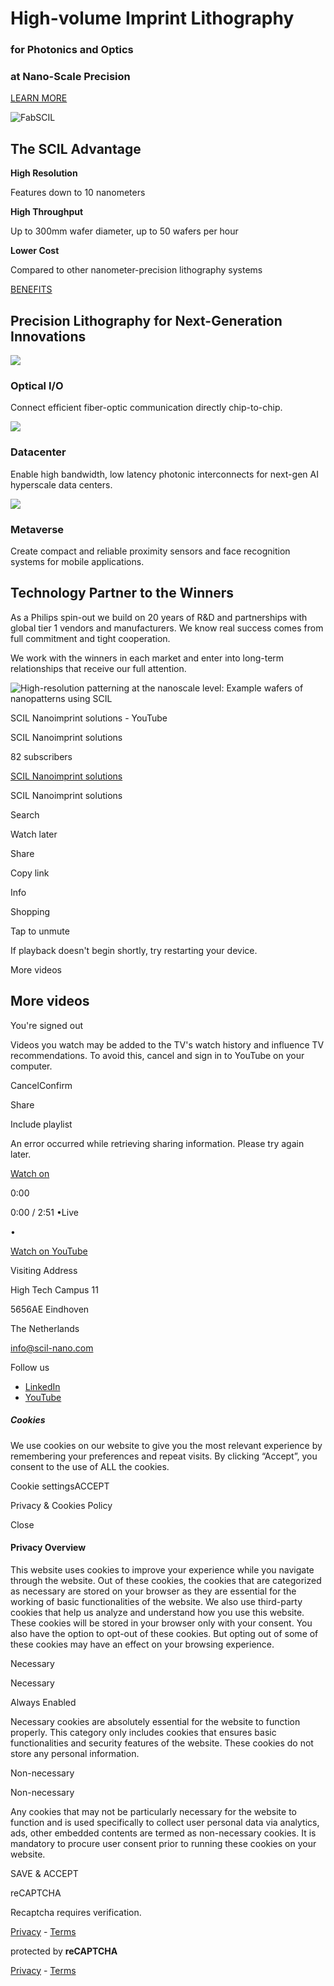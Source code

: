 # High-volume Imprint Lithography

### for Photonics and Optics

### at Nano-Scale Precision

[LEARN MORE](https://www.scil-nano.com/Clone/technology)

![FabSCIL](https://www.scil-nano.com/Clone/wp-content/uploads/2023/07/FabSCIL-2.png)

## **The SCIL Advantage**

**High Resolution**

Features down to 10 nanometers

**High Throughput**

Up to 300mm wafer diameter, up to 50 wafers per hour

**Lower Cost**

Compared to other nanometer-precision lithography systems

[BENEFITS](https://www.scil-nano.com/Clone/benefits/)

## Precision Lithography for Next-Generation Innovations

![](https://www.scil-nano.com/Clone/wp-content/uploads/2025/01/circuits.webp)

### Optical I/O

Connect efficient fiber-optic communication directly chip-to-chip.

![](https://www.scil-nano.com/Clone/wp-content/uploads/2025/01/DALL%C2%B7E-2025-01-10-09.42.12-Create-a-realistic-image-of-a-modern-data-center-with-rows-of-glowing-server-racks-and-advanced-cooling-systems.-Use-a-teal-toned-color-palette-that-e-1.webp)

### Datacenter

Enable high bandwidth, low latency photonic interconnects for next-gen AI hyperscale data centers.

![](https://www.scil-nano.com/Clone/wp-content/uploads/2025/01/Futuristic_smart_glasses_with_data_visualization.png)

### Metaverse

Create compact and reliable proximity sensors and face recognition systems for mobile applications.

## **Technology Partner to the Winners**

As a Philips spin-out we build on 20 years of R&D and partnerships with global tier 1 vendors and manufacturers. We know real success comes from full commitment and tight cooperation.

We work with the winners in each market and enter into long-term relationships that receive our full attention.

![High-resolution patterning at the nanoscale level: Example wafers of nanopatterns using SCIL](https://www.scil-nano.com/Clone/wp-content/uploads/2023/05/waffers-822x1024.png)

SCIL Nanoimprint solutions - YouTube

SCIL Nanoimprint solutions

82 subscribers

[SCIL Nanoimprint solutions](https://www.youtube.com/watch?v=1yWFSPbEa8g)

SCIL Nanoimprint solutions

Search

Watch later

Share

Copy link

Info

Shopping

Tap to unmute

If playback doesn't begin shortly, try restarting your device.

More videos

## More videos

You're signed out

Videos you watch may be added to the TV's watch history and influence TV recommendations. To avoid this, cancel and sign in to YouTube on your computer.

CancelConfirm

Share

Include playlist

An error occurred while retrieving sharing information. Please try again later.

[Watch on](https://www.youtube.com/watch?v=1yWFSPbEa8g&embeds_referring_euri=https%3A%2F%2Fscil-nano.com%2F)

0:00

0:00 / 2:51
•Live

•

[Watch on YouTube](https://www.youtube.com/watch?v=1yWFSPbEa8g "Watch on YouTube")

Visiting Address

High Tech Campus 11

5656AE Eindhoven

The Netherlands

info@scil-nano.com

Follow us

- [LinkedIn](https://www.linkedin.com/company/scil-nanoimprint/)
- [YouTube](https://www.youtube.com/@SCILNanoimprintsolutions)

##### Cookies

We use cookies on our website to give you the most relevant experience by remembering your preferences and repeat visits. By clicking “Accept”, you consent to the use of ALL the cookies.

Cookie settingsACCEPT

Privacy & Cookies Policy

Close

#### Privacy Overview

This website uses cookies to improve your experience while you navigate through the website. Out of these cookies, the cookies that are categorized as necessary are stored on your browser as they are essential for the working of basic functionalities of the website. We also use third-party cookies that help us analyze and understand how you use this website. These cookies will be stored in your browser only with your consent. You also have the option to opt-out of these cookies. But opting out of some of these cookies may have an effect on your browsing experience.

Necessary

Necessary

Always Enabled

Necessary cookies are absolutely essential for the website to function properly. This category only includes cookies that ensures basic functionalities and security features of the website. These cookies do not store any personal information.

Non-necessary

Non-necessary

Any cookies that may not be particularly necessary for the website to function and is used specifically to collect user personal data via analytics, ads, other embedded contents are termed as non-necessary cookies. It is mandatory to procure user consent prior to running these cookies on your website.

SAVE & ACCEPT

reCAPTCHA

Recaptcha requires verification.

[Privacy](https://www.google.com/intl/en/policies/privacy/) \- [Terms](https://www.google.com/intl/en/policies/terms/)

protected by **reCAPTCHA**

[Privacy](https://www.google.com/intl/en/policies/privacy/) \- [Terms](https://www.google.com/intl/en/policies/terms/)